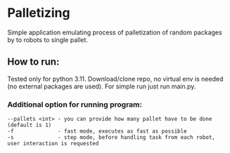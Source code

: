 # Palletizing
Simple application emulating process of palletization of random packages by to robots to single pallet. 

## How to run:
Tested only for python 3.11.
Download/clone repo, no virtual env is needed (no external packages are used). For simple run just run main.py.

### Additional option for running program:
    --pallets <int> - you can provide how many pallet have to be done (default is 1)
    -f              - fast mode, executes as fast as possible
    -s              - step mode, before handling task from each robot, user interaction is requested
